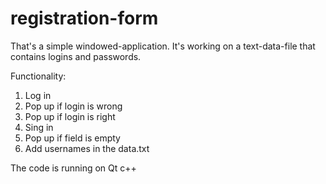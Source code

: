# registration-form

That's a simple windowed-application. It's working on a text-data-file that contains logins and passwords.

Functionality:

1. Log in
2. Pop up if login is wrong
3. Pop up if login is right
4. Sing in
5. Pop up if field is empty
6. Add usernames in the data.txt

The code is running on Qt c++
